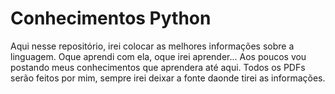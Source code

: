 # Conhecimentos Python
Aqui nesse repositório, irei colocar as melhores informações sobre a linguagem.
Oque aprendi com ela, oque irei aprender... Aos poucos vou postando meus conhecimentos que aprendera até aqui.
Todos os PDFs serão feitos por mim, sempre irei deixar a fonte daonde tirei as informações.
